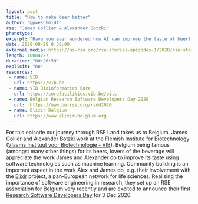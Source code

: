 ```yaml
---
layout: post
title: "How to make beer better"
author: "@pweschmidt"
rse: "James Collier & Alexander Botzki"
phenotype: 
excerpt: "Have you ever wondered how AI can improve the taste of beer? Look no further than the Flemish Institute for Biotechnology, where James Collier and Alexander Botzki are working hard to help beer lovers enjoy their drinks even more."
date: 2020-08-20 8:30:00
external_media: https://us-rse.org/rse-stories-episodes-1/2020/rse-stories-james-alex-episode30.mp3
length: 10084227
duration: "00:20:59"
explicit: "no"
resources:
 - name: VIB 
   url: https://vib.be
 - name: VIB Bioinformatics Core
   url: https://corefacilities.vib.be/bits 
 - name: Belgian Research Software Developers Day 2020
   url:  https://www.be-rse.org/rsdd2020
 - name: Elixir Belgium
   url: https://www.elixir-belgium.org 
---
```


For this episode our journey through RSE Land takes us to Belgium. James Collier and Alexander Botzki work at the Flemish Institute for Biotechnology ([Vlaams Instituut voor Biotechnologie - VIB](https://vib.be)). Belgium being famous (amongst many other things) for its beers, lovers of the beverage will appreciate the work James and Alexander do to improve its taste using software technologies such as machine learning. 
Community building is an important aspect in the work Alex and James do, e.g. their involvement with the [Elixir](https://www.elixir-belgium.org) project, a pan-European network for life sciences. Realising the importance of software engineering in research, they set up an RSE association for Belgium very recently and are excited to announce their first [Research Software Developers Day](https://www.be-rse.org/rsdd2020) for 3 Dec 2020.
